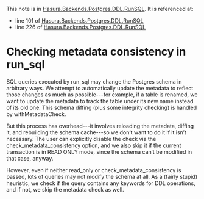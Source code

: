 This note is in [Hasura.Backends.Postgres.DDL.RunSQL](https://github.com/hasura/graphql-engine/blob/master/server/src-lib/Hasura/Backends/Postgres/DDL/RunSQL.hs#L128).
It is referenced at:
  - line 101 of [Hasura.Backends.Postgres.DDL.RunSQL](https://github.com/hasura/graphql-engine/blob/master/server/src-lib/Hasura/Backends/Postgres/DDL/RunSQL.hs#L101)
  - line 226 of [Hasura.Backends.Postgres.DDL.RunSQL](https://github.com/hasura/graphql-engine/blob/master/server/src-lib/Hasura/Backends/Postgres/DDL/RunSQL.hs#L226)

# Checking metadata consistency in run_sql

SQL queries executed by run_sql may change the Postgres schema in arbitrary
ways. We attempt to automatically update the metadata to reflect those changes
as much as possible---for example, if a table is renamed, we want to update the
metadata to track the table under its new name instead of its old one. This
schema diffing (plus some integrity checking) is handled by withMetadataCheck.

But this process has overhead---it involves reloading the metadata, diffing it,
and rebuilding the schema cache---so we don’t want to do it if it isn’t
necessary. The user can explicitly disable the check via the
check_metadata_consistency option, and we also skip it if the current
transaction is in READ ONLY mode, since the schema can’t be modified in that
case, anyway.

However, even if neither read_only or check_metadata_consistency is passed, lots
of queries may not modify the schema at all. As a (fairly stupid) heuristic, we
check if the query contains any keywords for DDL operations, and if not, we skip
the metadata check as well.
